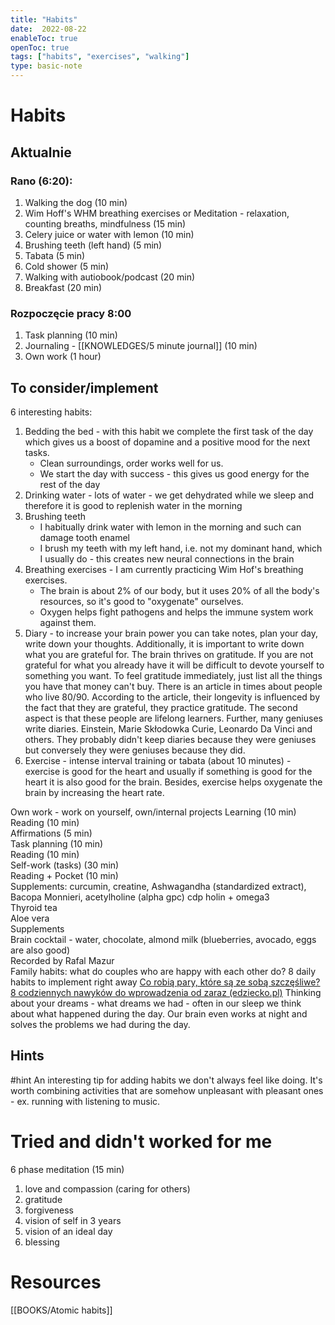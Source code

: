 ```yaml
---
title: "Habits"
date:  2022-08-22
enableToc: true
openToc: true
tags: ["habits", "exercises", "walking"]
type: basic-note
---
```

# Habits
## Aktualnie
### Rano (6:20):
1. Walking the dog (10 min)
2. Wim Hoff's WHM breathing exercises or Meditation - relaxation, counting breaths, mindfulness (15 min)
3. Celery juice or water with lemon (10 min)
4. Brushing teeth (left hand) (5 min)
5. Tabata (5 min)
6. Cold shower (5 min)
7. Walking with autiobook/podcast (20 min)
8. Breakfast (20 min)

### Rozpoczęcie pracy 8:00
1. Task planning (10 min)
2. Journaling - [[KNOWLEDGES/5 minute journal]] (10 min)
3. Own work (1 hour)

## To consider/implement

6 interesting habits:  
1. Bedding the bed - with this habit we complete the first task of the day which gives us a boost of dopamine and a positive mood for the next tasks.  
	- Clean surroundings, order works well for us.  
	- We start the day with success - this gives us good energy for the rest of the day  
2. Drinking water - lots of water - we get dehydrated while we sleep and therefore it is good to replenish water in the morning  
3. Brushing teeth  
	- I habitually drink water with lemon in the morning and such can damage tooth enamel  
	- I brush my teeth with my left hand, i.e. not my dominant hand, which I usually do - this creates new neural connections in the brain  
4. Breathing exercises - I am currently practicing Wim Hof's breathing exercises.  
	- The brain is about 2% of our body, but it uses 20% of all the body's resources, so it's good to "oxygenate" ourselves.  
	- Oxygen helps fight pathogens and helps the immune system work against them.  
5. Diary - to increase your brain power you can take notes, plan your day, write down your thoughts. Additionally, it is important to write down what you are grateful for. The brain thrives on gratitude. If you are not grateful for what you already have it will be difficult to devote yourself to something you want. To feel gratitude immediately, just list all the things you have that money can't buy. There is an article in times about people who live 80/90. According to the article, their longevity is influenced by the fact that they are grateful, they practice gratitude. The second aspect is that these people are lifelong learners. Further, many geniuses write diaries. Einstein, Marie Skłodowka Curie, Leonardo Da Vinci and others. They probably didn't keep diaries because they were geniuses but conversely they were geniuses because they did.  
6. Exercise - intense interval training or tabata (about 10 minutes) - exercise is good for the heart and usually if something is good for the heart it is also good for the brain. Besides, exercise helps oxygenate the brain by increasing the heart rate. 

Own work - work on yourself, own/internal projects
Learning (10 min)  
Reading (10 min)  
Affirmations (5 min)  
Task planning (10 min)  
Reading (10 min)  
Self-work (tasks) (30 min)  
Reading + Pocket (10 min)  
Supplements: curcumin, creatine, Ashwagandha (standardized extract), Bacopa Monnieri, acetylholine (alpha gpc) cdp holin + omega3  
Thyroid tea  
Aloe vera  
Supplements  
Brain cocktail - water, chocolate, almond milk (blueberries, avocado, eggs are also good)  
Recorded by Rafal Mazur  
Family habits: what do couples who are happy with each other do? 8 daily habits to implement right away  [Co robią pary, które są ze sobą szczęśliwe? 8 codziennych nawyków do wprowadzenia od zaraz (edziecko.pl)](https://www.edziecko.pl/rodzice/56,79318,21176545,co-robia-pary-ktore-sa-ze-soba-szczesliwe-8-codziennych-nawykow.html?utm_source=facebook.com&utm_medium=SM&utm_campaign=FB_Kobieta)
Thinking about your dreams - what dreams we had - often in our sleep we think about what happened during the day. Our brain even works at night and solves the problems we had during the day.  
 
## Hints
#hint An interesting tip for adding habits we don't always feel like doing. It's worth combining activities that are somehow unpleasant with pleasant ones - ex. running with listening to music.

# Tried and didn't worked for me
6 phase meditation (15 min)
1. love and compassion (caring for others)
2. gratitude
3. forgiveness
4. vision of self in 3 years
5. vision of an ideal day
6. blessing

# Resources
[[BOOKS/Atomic habits]]

